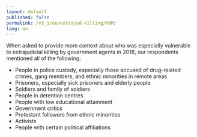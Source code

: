 ```yaml
---
layout: default
published: false
permalink: /v3_1/en/extrajud-killing/VNM/
lang: en
---
```


When asked to provide more context about who was especially vulnerable to extrajudicial killing by government agents in 2018, our respondents mentioned all of the following:
-	People in police custody, especially those accused of drug-related crimes, gang members, and ethnic minorities in remote areas
-	Prisoners, especially sick prisoners and elderly people
-	Soldiers and family of soldiers
-	People in detention centres
-	People with low educational attainment
-	Government critics
-	Protestant followers from ethnic minorities
-	Activists
-	People with certain political affiliations

